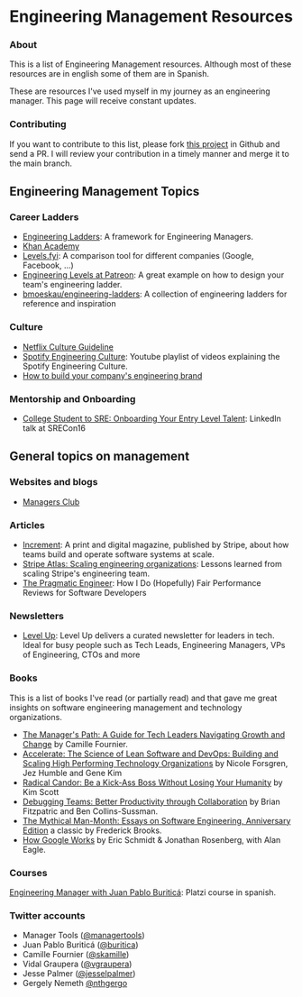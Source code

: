 # Engineering Management Resources

### About

This is a list of Engineering Management resources. Although most of these resources
are in english some of them are in Spanish.

These are resources I've used myself in my journey as an engineering manager. This page will
receive constant updates.


### Contributing

If you want to contribute to this list, please fork [this project](https://github.com/jackboot7/engineering-management/)
in Github and send a PR. I will review your contribution in a timely manner and merge it
to the main branch.


## Engineering Management Topics

### Career Ladders

- [Engineering Ladders](http://www.engineeringladders.com/): A framework for Engineering Managers.
- [Khan Academy](https://engineering.khanacademy.org/posts/career-development.htm)
- [Levels.fyi](https://www.levels.fyi/): A comparison tool for different companies (Google, Facebook, ...)
- [Engineering Levels at Patreon](https://levels.patreon.com/): A great example on how to design your team's engineering ladder.
- [bmoeskau/engineering-ladders](https://github.com/bmoeskau/engineering-ladders): A collection of engineering ladders for reference and inspiration

<!-- TODO: other topics -->

<!-- ### 1:1s -->
<!-- ### Hiring -->
<!-- ### Firing -->
<!-- ### Performance measure -->


### Culture

- [Netflix Culture Guideline](https://jobs.netflix.com/culture)
- [Spotify Engineering Culture](https://www.youtube.com/watch?v=Yvfz4HGtoPc&list=PLuV-Wj3HFAwZdJspPQpSuqHfox_4SBEXL): Youtube playlist of videos explaining the Spotify Engineering Culture.
- [How to build your company's engineering brand](https://www.lethain.com/eng-brand/)

### Mentorship and Onboarding

- [College Student to SRE: Onboarding Your Entry Level Talent](https://www.youtube.com/watch?v=TYX5ihgIL7s): LinkedIn talk at SRECon16


## General topics on management

### Websites and blogs

- [Managers Club](https://www.managersclub.com/)


### Articles

- [Increment](https://increment.com/issues/): A print and digital magazine, published by Stripe, about how teams build and operate software systems at scale.
- [Stripe Atlas: Scaling engineering organizations](https://stripe.com/es-mx/atlas/guides/scaling-eng): Lessons learned from scaling Stripe's engineering team.
- [The Pragmatic Engineer](https://blog.pragmaticengineer.com/performance-reviews-for-software-engineers): How I Do (Hopefully) Fair Performance Reviews for Software Developers


### Newsletters

- [Level Up](http://levelup.patkua.com/): Level Up delivers a curated newsletter for leaders in tech. Ideal for busy people such as Tech Leads, Engineering Managers, VPs of Engineering, CTOs and more

### Books

This is a list of books I've read (or partially read) and that gave me great insights on software engineering management and technology organizations.

- [The Manager's Path: A Guide for Tech Leaders Navigating Growth and Change](https://www.amazon.com/-/es/Camille-Fournier/dp/1491973897/) by Camille Fournier.
- [Accelerate: The Science of Lean Software and DevOps: Building and Scaling High Performing Technology Organizations](https://www.amazon.com/-/es/Nicole-Forsgren-PhD/dp/1942788339) by Nicole Forsgren, Jez Humble and Gene Kim
- [Radical Candor: Be a Kick-Ass Boss Without Losing Your Humanity](https://www.amazon.com/-/es/Kim-Scott/dp/1250103509/) by Kim Scott
- [Debugging Teams: Better Productivity through Collaboration](https://www.amazon.com/-/es/Brian-W-Fitzpatrick/dp/1491932058/) by Brian Fitzpatric and Ben Collins-Sussman.
- [The Mythical Man-Month: Essays on Software Engineering, Anniversary Edition](https://www.amazon.com/-/es/Frederick-P-Brooks-Jr/dp/0201835959/) a classic by Frederick Brooks.
- [How Google Works](https://www.howgoogleworks.net/) by Eric Schmidt & Jonathan Rosenberg, with Alan Eagle.


### Courses

[Engineering Manager with Juan Pablo Buriticá](https://platzi.com/cursos/eng-management/): Platzi course in spanish.


### Twitter accounts

- Manager Tools ([@managertools](https://twitter.com/managertools))
- Juan Pablo Buriticá ([@buritica](https://twitter.com/buritica))
- Camille Fournier ([@skamille](https://twitter.com/skamille))
- Vidal Graupera ([@vgraupera](https://twitter.com/vgraupera))
- Jesse Palmer ([@jesselpalmer](https://twitter.com/jesselpalmer))
- Gergely Nemeth [@nthgergo](https://twitter.com/nthgergo)

